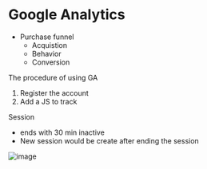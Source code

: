 # Google Analytics

- Purchase funnel
    - Acquistion
    - Behavior
    - Conversion

The procedure of using GA
1. Register the account
2. Add a JS to track


Session
- ends with 30 min inactive
- New session would be create after ending the session

![image](https://user-images.githubusercontent.com/44856918/222029241-4cbf0bd2-fd9c-40f1-8c4e-4556a508b30a.png)
